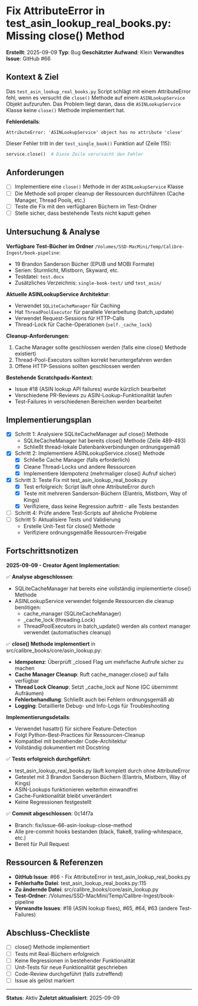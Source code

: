 # Fix AttributeError in test_asin_lookup_real_books.py: Missing close() Method

**Erstellt**: 2025-09-09
**Typ**: Bug
**Geschätzter Aufwand**: Klein
**Verwandtes Issue**: GitHub #66

## Kontext & Ziel
Das `test_asin_lookup_real_books.py` Script schlägt mit einem AttributeError fehl, wenn es versucht die `close()` Methode auf einem `ASINLookupService` Objekt aufzurufen. Das Problem liegt daran, dass die `ASINLookupService` Klasse keine `close()` Methode implementiert hat.

**Fehlerdetails**:
```
AttributeError: 'ASINLookupService' object has no attribute 'close'
```

Dieser Fehler tritt in der `test_single_book()` Funktion auf (Zeile 115):
```python
service.close()  # Diese Zeile verursacht den Fehler
```

## Anforderungen
- [ ] Implementiere eine `close()` Methode in der `ASINLookupService` Klasse
- [ ] Die Methode soll proper cleanup der Ressourcen durchführen (Cache Manager, Thread Pools, etc.)
- [ ] Teste die Fix mit den verfügbaren Büchern im Test-Ordner
- [ ] Stelle sicher, dass bestehende Tests nicht kaputt gehen

## Untersuchung & Analyse

**Verfügbare Test-Bücher im Ordner** `/Volumes/SSD-MacMini/Temp/Calibre-Ingest/book-pipeline`:
- 19 Brandon Sanderson Bücher (EPUB und MOBI Formate)
- Serien: Sturmlicht, Mistborn, Skyward, etc.
- Testdatei: `test.docx`
- Zusätzliches Verzeichnis: `single-book-test/` und `test_asin/`

**Aktuelle ASINLookupService Architektur**:
- Verwendet `SQLiteCacheManager` für Caching
- Hat `ThreadPoolExecutor` für parallele Verarbeitung (batch_update)
- Verwendet Request-Sessions für HTTP-Calls
- Thread-Lock für Cache-Operationen (`self._cache_lock`)

**Cleanup-Anforderungen**:
1. Cache Manager sollte geschlossen werden (falls eine close() Methode existiert)
2. Thread-Pool-Executors sollten korrekt heruntergefahren werden
3. Offene HTTP-Sessions sollten geschlossen werden

**Bestehende Scratchpads-Kontext**:
- Issue #18 (ASIN lookup API failures) wurde kürzlich bearbeitet
- Verschiedene PR-Reviews zu ASIN-Lookup-Funktionalität laufen
- Test-Failures in verschiedenen Bereichen werden bearbeitet

## Implementierungsplan
- [x] Schritt 1: Analysiere SQLiteCacheManager auf close() Methode
  - SQLiteCacheManager hat bereits close() Methode (Zeile 489-493)
  - Schließt thread-lokale Datenbankverbindungen ordnungsgemäß
- [x] Schritt 2: Implementiere ASINLookupService.close() Methode
  - [x] Schließe Cache Manager (falls erforderlich)
  - [x] Cleane Thread-Locks und andere Ressourcen
  - [x] Implementiere Idempotenz (mehrmaliger close() Aufruf sicher)
- [x] Schritt 3: Teste Fix mit test_asin_lookup_real_books.py
  - [x] Test erfolgreich: Script läuft ohne AttributeError durch
  - [x] Teste mit mehreren Sanderson-Büchern (Elantris, Mistborn, Way of Kings)
  - [x] Verifiziere, dass keine Regression auftritt - alle Tests bestanden
- [ ] Schritt 4: Prüfe andere Test-Scripts auf ähnliche Probleme
- [ ] Schritt 5: Aktualisiere Tests und Validierung
  - Erstelle Unit-Test für close() Methode
  - Verifiziere ordnungsgemäße Ressourcen-Freigabe

## Fortschrittsnotizen

**2025-09-09 - Creator Agent Implementation**:

✅ **Analyse abgeschlossen**:
- SQLiteCacheManager hat bereits eine vollständig implementierte close() Methode
- ASINLookupService verwendet folgende Ressourcen die cleanup benötigen:
  - cache_manager (SQLiteCacheManager)
  - _cache_lock (threading.Lock)
  - ThreadPoolExecutors in batch_update() werden als context manager verwendet (automatisches cleanup)

✅ **close() Methode implementiert** in src/calibre_books/core/asin_lookup.py:
- **Idempotenz**: Überprüft _closed Flag um mehrfache Aufrufe sicher zu machen
- **Cache Manager Cleanup**: Ruft cache_manager.close() auf falls verfügbar
- **Thread Lock Cleanup**: Setzt _cache_lock auf None (GC übernimmt Aufräumen)
- **Fehlerbehandlung**: Schließt auch bei Fehlern ordnungsgemäß ab
- **Logging**: Detaillierte Debug- und Info-Logs für Troubleshooting

**Implementierungsdetails**:
- Verwendet hasattr() für sichere Feature-Detection
- Folgt Python-Best-Practices für Ressourcen-Cleanup
- Kompatibel mit bestehender Code-Architektur
- Vollständig dokumentiert mit Docstring

✅ **Tests erfolgreich durchgeführt**:
- test_asin_lookup_real_books.py läuft komplett durch ohne AttributeError
- Getestet mit 3 Brandon Sanderson Büchern (Elantris, Mistborn, Way of Kings)
- ASIN-Lookups funktionieren weiterhin einwandfrei
- Cache-Funktionalität bleibt unverändert
- Keine Regressionen festgestellt

✅ **Commit abgeschlossen**: 0c14f7a
- Branch: fix/issue-66-asin-lookup-close-method
- Alle pre-commit hooks bestanden (black, flake8, trailing-whitespace, etc.)
- Bereit für Pull Request

## Ressourcen & Referenzen
- **GitHub Issue**: #66 - Fix AttributeError in test_asin_lookup_real_books.py
- **Fehlerhafte Datei**: test_asin_lookup_real_books.py:115
- **Zu ändernde Datei**: src/calibre_books/core/asin_lookup.py
- **Test-Ordner**: /Volumes/SSD-MacMini/Temp/Calibre-Ingest/book-pipeline
- **Verwandte Issues**: #18 (ASIN lookup fixes), #65, #64, #63 (andere Test-Failures)

## Abschluss-Checkliste
- [ ] close() Methode implementiert
- [ ] Tests mit Real-Büchern erfolgreich
- [ ] Keine Regressionen in bestehender Funktionalität
- [ ] Unit-Tests für neue Funktionalität geschrieben
- [ ] Code-Review durchgeführt (falls zutreffend)
- [ ] Issue als gelöst markiert

---
**Status**: Aktiv
**Zuletzt aktualisiert**: 2025-09-09
